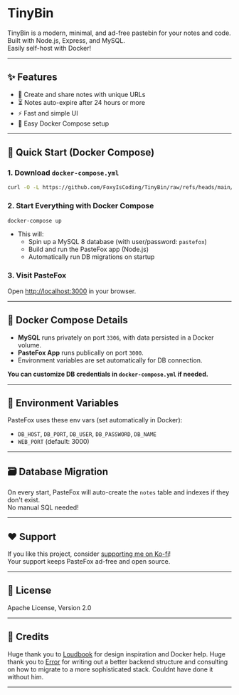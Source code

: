 # TinyBin

TinyBin is a modern, minimal, and ad-free pastebin for your notes and code.  
Built with Node.js, Express, and MySQL.  
Easily self-host with Docker!

---

## ✨ Features

- 📝 Create and share notes with unique URLs
- ⏳ Notes auto-expire after 24 hours or more
- ⚡ Fast and simple UI
- 🐳 Easy Docker Compose setup

---

## 🚀 Quick Start (Docker Compose)

### 1. Download `docker-compose.yml`

```sh
curl -O -L https://github.com/FoxyIsCoding/TinyBin/raw/refs/heads/main/docker-compose.yml
```

### 2. Start Everything with Docker Compose

```sh
docker-compose up
```

- This will:
  - Spin up a MySQL 8 database (with user/password: `pastefox`)
  - Build and run the PasteFox app (Node.js)
  - Automatically run DB migrations on startup

### 3. Visit PasteFox

Open [http://localhost:3000](http://localhost:3000) in your browser.

---

## 🐳 Docker Compose Details

- **MySQL** runs privately on port `3306`, with data persisted in a Docker volume.
- **PasteFox App** runs publically on port `3000`.
- Environment variables are set automatically for DB connection.

**You can customize DB credentials in `docker-compose.yml` if needed.**

---

## 🧩 Environment Variables

PasteFox uses these env vars (set automatically in Docker):

- `DB_HOST`, `DB_PORT`, `DB_USER`, `DB_PASSWORD`, `DB_NAME`
- `WEB_PORT` (default: 3000)

---

## 🗃️ Database Migration

On every start, PasteFox will auto-create the `notes` table and indexes if they don't exist.  
No manual SQL needed!

---

## ❤️ Support

If you like this project, consider [supporting me on Ko-fi](https://ko-fi.com/foxyk)!  
Your support keeps PasteFox ad-free and open source.


---

## 📄 License

Apache License, Version 2.0

---


## 🔑 Credits

Huge thank you to [Loudbook](https://github.com/Loudbooks) for design inspiration and Docker help.
Huge thank you to [Error](https://github.com/Err0r430) for writing out a better backend structure and consulting on how to migrate to a more sophisticated stack. Couldnt have done it without him.

---

